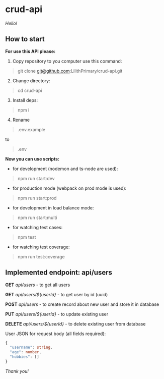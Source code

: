 # crud-api

_Hello!_

## How to start

**For use this API please:**

1. Copy repository to you computer use this command:

> git clone git@github.com:LilithPrimary/crud-api.git

2. Change directory:

> cd crud-api

3. Install deps:

> npm i

4. Rename

> .env.example

to

> .env

**Now you can use scripts:**

- for development (nodemon and ts-node are used):

> npm run start:dev

- for production mode (webpack on prod mode is used):

> npm run start:prod

- for development in load balance mode:

> npm run start:multi

- for watching test cases:

> npm test

- for watching test coverage:

> npm run test:coverage

## Implemented endpoint: api/users

**GET** _api/users_ - to get all users

**GET** _api/users/${userId}_ - to get user by id (uuid)

**POST** _api/users_ - to create record about new user and store it in database

**PUT** _api/users/${userId}_ - to update existing user

**DELETE** _api/users/${userId}_ - to delete existing user from database

User JSON for request body (all fields required):

```ts
{
  "username": string,
  "age": number,
  "hobbies": []
}
```

_Thank you!_
